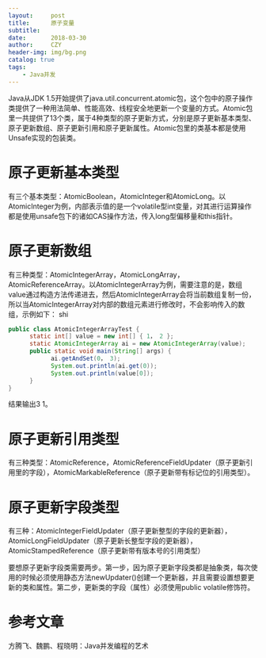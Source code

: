 ```yaml
---
layout:     post
title:      原子变量
subtitle:   
date:       2018-03-30
author:     CZY
header-img: img/bg.png
catalog: true
tags:
    - Java并发
---
```


Java从JDK 1.5开始提供了java.util.concurrent.atomic包，这个包中的原子操作类提供了一种用法简单、性能高效、线程安全地更新一个变量的方式。Atomic包里一共提供了13个类，属于4种类型的原子更新方式，分别是原子更新基本类型、原子更新数组、原子更新引用和原子更新属性。Atomic包里的类基本都是使用Unsafe实现的包装类。

# 原子更新基本类型

有三个基本类型：AtomicBoolean，AtomicInteger和AtomicLong。以AtomicInteger为例，内部表示值的是一个volatile型int变量，对其进行运算操作都是使用unsafe包下的诸如CAS操作方法，传入long型偏移量和this指针。

# 原子更新数组

有三种类型：AtomicIntegerArray，AtomicLongArray，AtomicReferenceArray。以AtomicIntegerArray为例，需要注意的是，数组value通过构造方法传递进去，然后AtomicIntegerArray会将当前数组复制一份，所以当AtomicIntegerArray对内部的数组元素进行修改时，不会影响传入的数组，示例如下：
shi
```java
public class AtomicIntegerArrayTest {
	  static int[] value = new int[] { 1， 2 };
	  static AtomicIntegerArray ai = new AtomicIntegerArray(value);
	  public static void main(String[] args) {
		    ai.getAndSet(0， 3);
		    System.out.println(ai.get(0));
		    System.out.println(value[0]);
	  }
}
```

结果输出3 1。

# 原子更新引用类型

有三种类型：AtomicReference，AtomicReferenceFieldUpdater（原子更新引用里的字段），AtomicMarkableReference（原子更新带有标记位的引用类型）。

# 原子更新字段类型

有三种：AtomicIntegerFieldUpdater（原子更新整型的字段的更新器），AtomicLongFieldUpdater（原子更新长整型字段的更新器），AtomicStampedReference（原子更新带有版本号的引用类型）

要想原子更新字段类需要两步。第一步，因为原子更新字段类都是抽象类，每次使用的时候必须使用静态方法newUpdater()创建一个更新器，并且需要设置想要更新的类和属性。第二步，更新类的字段（属性）必须使用public volatile修饰符。

# 参考文章

方腾飞、魏鹏、程晓明：Java并发编程的艺术
